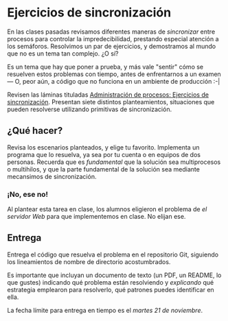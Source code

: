 # Ejercicios de sincronización

En las clases pasadas revisamos diferentes maneras de _sincronizar_
entre procesos para controlar la impredecibilidad, prestando especial
atención a los semáforos. Resolvimos un par de ejercicios, y
demostramos al mundo que no es un tema tan complejo. ¿O sí?

Es un tema que hay que poner a prueba, y más vale "sentir" cómo se
resuelven estos problemas con tiempo, antes de enfrentarnos a un
examen — O, peor aún, a código que no funciona en un ambiente de
producción :-|

Revisen las láminas tituladas
[Administración de procesos: Ejercicios de sincronización](http://gwolf.sistop.org/laminas/06b-ejercicios-sincronizacion.pdf). Presentan
siete distintos planteamientos, situaciones que pueden resolverse
utilizando primitivas de sincronización.

## ¿Qué hacer?

Revisa los escenarios planteados, y elige tu favorito. Implementa un
programa que lo resuelva, ya sea por tu cuenta o en equipos de dos
personas. Recuerda que es _fundamental_ que la solución sea
multiprocesos o multihilos, y que la parte fundamental de la solución
sea mediante mecansimos de sincronización.

### ¡No, ese no!

Al plantear esta tarea en clase, los alumnos eligieron el problema de
_el servidor Web_ para que implementemos en clase. No elijan ese.

## Entrega

Entrega el código que resuelva el problema en el repositorio Git,
siguiendo los lineamientos de nombre de directorio acostumbrados.

Es importante que incluyan un documento de texto (un PDF, un README,
lo que gustes) indicando qué problema están resolviendo y *explicando*
qué estrategia emplearon para resolverlo, qué patrones puedes
identificar en ella.

La fecha límite para entrega en tiempo es el *martes 21 de noviembre*.
